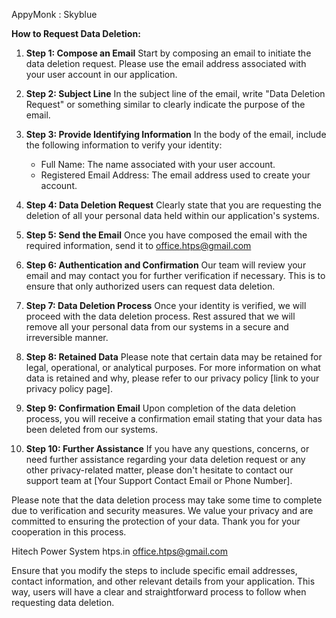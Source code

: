AppyMonk :
Skyblue

**How to Request Data Deletion:**

1. **Step 1: Compose an Email**
   Start by composing an email to initiate the data deletion request. Please use the email address associated with your user account in our application.

2. **Step 2: Subject Line**
   In the subject line of the email, write "Data Deletion Request" or something similar to clearly indicate the purpose of the email.

3. **Step 3: Provide Identifying Information**
   In the body of the email, include the following information to verify your identity:
   - Full Name: The name associated with your user account.
   - Registered Email Address: The email address used to create your account.

4. **Step 4: Data Deletion Request**
   Clearly state that you are requesting the deletion of all your personal data held within our application's systems.

5. **Step 5: Send the Email**
   Once you have composed the email with the required information, send it to office.htps@gmail.com

6. **Step 6: Authentication and Confirmation**
   Our team will review your email and may contact you for further verification if necessary. This is to ensure that only authorized users can request data deletion.

7. **Step 7: Data Deletion Process**
   Once your identity is verified, we will proceed with the data deletion process. Rest assured that we will remove all your personal data from our systems in a secure and irreversible manner.

8. **Step 8: Retained Data**
   Please note that certain data may be retained for legal, operational, or analytical purposes. For more information on what data is retained and why, please refer to our privacy policy [link to your privacy policy page].

9. **Step 9: Confirmation Email**
   Upon completion of the data deletion process, you will receive a confirmation email stating that your data has been deleted from our systems.

10. **Step 10: Further Assistance**
   If you have any questions, concerns, or need further assistance regarding your data deletion request or any other privacy-related matter, please don't hesitate to contact our support team at [Your Support Contact Email or Phone Number].

Please note that the data deletion process may take some time to complete due to verification and security measures. We value your privacy and are committed to ensuring the protection of your data. Thank you for your cooperation in this process.

Hitech Power System
htps.in
office.htps@gmail.com

Ensure that you modify the steps to include specific email addresses, contact information, and other relevant details from your application. This way, users will have a clear and straightforward process to follow when requesting data deletion.
